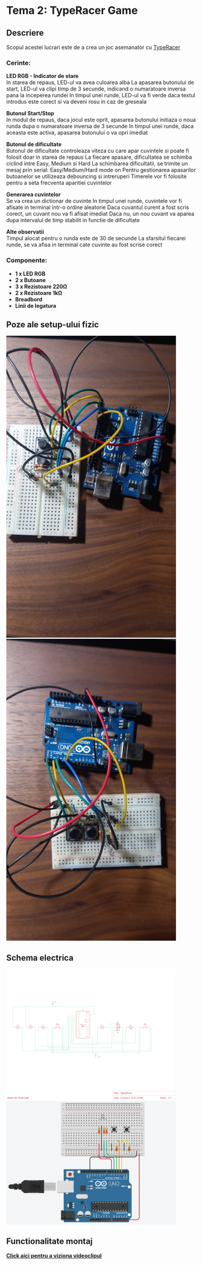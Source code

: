 # Tema 2: TypeRacer Game

## Descriere

Scopul acestei lucrari este de a crea un joc asemanator cu <a href="https://play.typeracer.com/" class="urlextern" title="https://play.typeracer.com/" rel="ugc nofollow">TypeRacer</a><br>

### Cerinte: 

**LED RGB - Indicator de stare**<br>
In starea de repaus, LED-ul va avea culoarea alba
La apasarea butonului de start, LED-ul va clipi timp de 3 secunde, indicand o numaratoare inversa pana la inceperea rundei
In timpul unei runde, LED-ul va fi verde daca textul introdus este corect si va deveni rosu in caz de greseala

**Butonul Start/Stop**<br>
In modul de repaus, daca jocul este oprit, apasarea butonului initiaza o noua runda dupa o numaratoare inversa de 3 secunde
In timpul unei runde, daca aceasta este activa, apasarea butonului o va opri imediat

**Butonul de dificultate**<br>
Butonul de dificultate controleaza viteza cu care apar cuvintele si poate fi folosit doar in starea de repaus
La fiecare apasare, dificultatea se schimba ciclind intre Easy, Medium si Hard
La schimbarea dificultatii, se trimite un mesaj prin serial: Easy/Medium/Hard mode on
Pentru gestionarea apasarilor butoanelor se utilizeaza debouncing si intreruperi
Timerele vor fi folosite pentru a seta frecventa aparitiei cuvintelor

**Generarea cuvintelor**<br>
Se va crea un dictionar de cuvinte
In timpul unei runde, cuvintele vor fi afisate in terminal intr-o ordine aleatorie
Daca cuvantul curent a fost scris corect, un cuvant nou va fi afisat imediat
Daca nu, un nou cuvant va aparea dupa intervalul de timp stabilit in functie de dificultate

**Alte observatii**<br>
Timpul alocat pentru o runda este de 30 de secunde
La sfarsitul fiecarei runde, se va afisa in terminal cate cuvinte au fost scrise corect

### Componente:

- <b>1 x LED RGB<b> 
- <b>2 x Butoane<b> 
- <b>3 x Rezistoare 220Ω<b>
- <b>2 x Rezistoare 1kΩ<b>
- <b>Breadbord<b>
- <b>Linii de legatura<b>

## Poze ale setup-ului fizic

<img src="resurse/poze/poza_setup1.jpg" alt="Poza1" width="450"/>
<img src="resurse/poze/poza_setup2.jpg" alt="Poza2" width="450"/>

## Schema electrica

<img src="resurse/poze/schema_electrica.png" alt="Schema" width="450"/>
<img src="resurse/poze/schema.png" alt="Schema-electrica" width="450"/>

## Functionalitate montaj

[Click aici pentru a viziona videoclipul](https://youtube.com/shorts/yKS9ACXCNuM)


